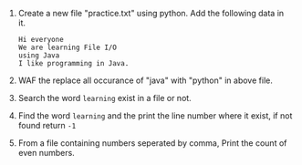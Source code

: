 1. Create a new file "practice.txt" using python. Add the following data in it.
   ```
   Hi everyone
   We are learning File I/O
   using Java
   I like programming in Java.
   ```

2. WAF the replace all occurance of "java" with "python" in above file.

3. Search the word `learning` exist in a file or not.

4. Find the word `learning` and the print the line number where it exist, if not found return `-1`

5. From a file containing numbers seperated by comma, Print the count of even numbers.
